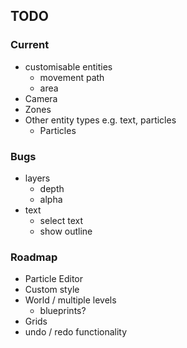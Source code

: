 
## TODO

### Current
- customisable entities
  - movement path
  - area
- Camera
- Zones
- Other entity types e.g. text, particles
  - Particles

### Bugs
- layers
  - depth
  - alpha
- text
  - select text
  - show outline

### Roadmap
- Particle Editor
- Custom style
- World / multiple levels
  - blueprints?
- Grids
- undo / redo functionality
